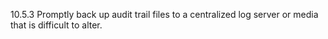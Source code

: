 10.5.3 Promptly back up audit trail files 
to a centralized log server or media 
that is difficult to alter. 


